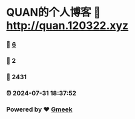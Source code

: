 # QUAN的个人博客 :link: http://quan.120322.xyz 
### :page_facing_up: [6](http://quan.120322.xyz/tag.html) 
### :speech_balloon: 2 
### :hibiscus: 2431 
### :alarm_clock: 2024-07-31 18:37:52 
### Powered by :heart: [Gmeek](https://github.com/Meekdai/Gmeek)

